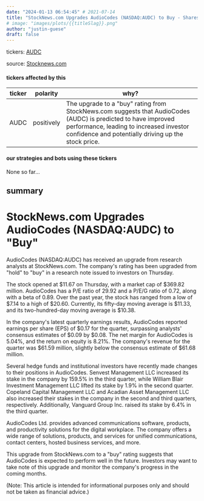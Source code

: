 ```yaml
---
date: "2024-01-13 06:54:45" # 2021-07-14
title: "StockNews.com Upgrades AudioCodes (NASDAQ:AUDC) to Buy - Shares Soar as Analysts Confidence Boosts Investor Sentiment"
# image: "images/plots/{{titleSlag}}.png"
author: "justin-guese"
draft: false
---
```

tickers: <a href='https://finance.yahoo.com/quote/AUDC' target='_blank'>AUDC</a> 

source: <a href='https://www.defenseworld.net/2024/01/13/stocknews-com-upgrades-audiocodes-nasdaqaudc-to-buy.html' target='_blank'>Stocknews.com</a>

#### tickers affected by this

| ticker | polarity | why? |
|------------|------------|------------|
| AUDC | positively | The upgrade to a "buy" rating from StockNews.com suggests that AudioCodes (AUDC) is predicted to have improved performance, leading to increased investor confidence and potentially driving up the stock price. |



#### our strategies and bots using these tickers

None so far...

## summary

# StockNews.com Upgrades AudioCodes (NASDAQ:AUDC) to "Buy"

AudioCodes (NASDAQ:AUDC) has received an upgrade from research analysts at StockNews.com. The company's rating has been upgraded from "hold" to "buy" in a research note issued to investors on Thursday.

The stock opened at $11.67 on Thursday, with a market cap of $369.82 million. AudioCodes has a P/E ratio of 29.92 and a P/E/G ratio of 0.72, along with a beta of 0.89. Over the past year, the stock has ranged from a low of $7.14 to a high of $20.60. Currently, its fifty-day moving average is $11.33, and its two-hundred-day moving average is $10.38.

In the company's latest quarterly earnings results, AudioCodes reported earnings per share (EPS) of $0.17 for the quarter, surpassing analysts' consensus estimates of $0.09 by $0.08. The net margin for AudioCodes is 5.04%, and the return on equity is 8.21%. The company's revenue for the quarter was $61.59 million, slightly below the consensus estimate of $61.68 million.

Several hedge funds and institutional investors have recently made changes to their positions in AudioCodes. Senvest Management LLC increased its stake in the company by 159.5% in the third quarter, while William Blair Investment Management LLC lifted its stake by 1.9% in the second quarter. Copeland Capital Management LLC and Acadian Asset Management LLC also increased their stakes in the company in the second and third quarters, respectively. Additionally, Vanguard Group Inc. raised its stake by 6.4% in the third quarter.

AudioCodes Ltd. provides advanced communications software, products, and productivity solutions for the digital workplace. The company offers a wide range of solutions, products, and services for unified communications, contact centers, hosted business services, and more.

This upgrade from StockNews.com to a "buy" rating suggests that AudioCodes is expected to perform well in the future. Investors may want to take note of this upgrade and monitor the company's progress in the coming months.

(Note: This article is intended for informational purposes only and should not be taken as financial advice.)